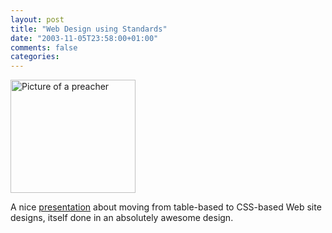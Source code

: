 ```yaml
---
layout: post
title: "Web Design using Standards"
date: "2003-11-05T23:58:00+01:00"
comments: false
categories: 
---
```


<p><a href="http://www.hotdesign.com/seybold/"><img src="/blog/st/archives/preacher-thumb.gif" border="0" height="181" alt="Picture of a preacher" width="200" /></a></p>
<p>A nice <a href="http://www.hotdesign.com/seybold/">presentation</a> about moving from table-based to CSS-based Web site designs, itself done in an absolutely awesome design.</p>

